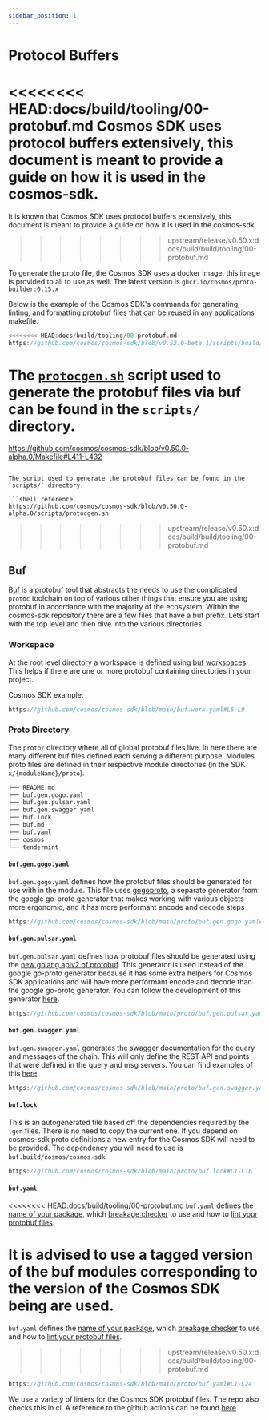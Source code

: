 ```yaml
---
sidebar_position: 1
---
```


# Protocol Buffers

<<<<<<<< HEAD:docs/build/tooling/00-protobuf.md
Cosmos SDK uses protocol buffers extensively, this document is meant to provide a guide on how it is used in the cosmos-sdk.
========
It is known that Cosmos SDK uses protocol buffers extensively, this document is meant to provide a guide on how it is used in the cosmos-sdk.
>>>>>>>> upstream/release/v0.50.x:docs/build/build/tooling/00-protobuf.md

To generate the proto file, the Cosmos SDK uses a docker image, this image is provided to all to use as well. The latest version is `ghcr.io/cosmos/proto-builder:0.15.x`

Below is the example of the Cosmos SDK's commands for generating, linting, and formatting protobuf files that can be reused in any applications makefile. 

```go reference
<<<<<<<< HEAD:docs/build/tooling/00-protobuf.md
https://github.com/cosmos/cosmos-sdk/blob/v0.52.0-beta.1/scripts/build/protobuf.mk#L1-L10
```

The [`protocgen.sh`](https://github.com/cosmos/cosmos-sdk/blob/v0.52.0-beta.1/scripts/protocgen.sh) script used to generate the protobuf files via buf can be found in the `scripts/` directory.
========
https://github.com/cosmos/cosmos-sdk/blob/v0.50.0-alpha.0/Makefile#L411-L432
```

The script used to generate the protobuf files can be found in the `scripts/` directory. 

```shell reference
https://github.com/cosmos/cosmos-sdk/blob/v0.50.0-alpha.0/scripts/protocgen.sh
```
>>>>>>>> upstream/release/v0.50.x:docs/build/build/tooling/00-protobuf.md

## Buf

[Buf](https://buf.build) is a protobuf tool that abstracts the needs to use the complicated `protoc` toolchain on top of various other things that ensure you are using protobuf in accordance with the majority of the ecosystem. Within the cosmos-sdk repository there are a few files that have a buf prefix. Lets start with the top level and then dive into the various directories. 

### Workspace

At the root level directory a workspace is defined using [buf workspaces](https://docs.buf.build/configuration/v1/buf-work-yaml). This helps if there are one or more protobuf containing directories in your project. 

Cosmos SDK example: 

```go reference
https://github.com/cosmos/cosmos-sdk/blob/main/buf.work.yaml#L6-L9
```

### Proto Directory

The `proto/` directory where all of global protobuf files live.
In here there are many different buf files defined each serving a different purpose. 
Modules proto files are defined in their respective module directories (in the SDK `x/{moduleName}/proto`).

```bash
├── README.md
├── buf.gen.gogo.yaml
├── buf.gen.pulsar.yaml
├── buf.gen.swagger.yaml
├── buf.lock
├── buf.md
├── buf.yaml
├── cosmos
└── tendermint
```

#### `buf.gen.gogo.yaml`

`buf.gen.gogo.yaml` defines how the protobuf files should be generated for use with in the module. This file uses [gogoproto](https://github.com/gogo/protobuf), a separate generator from the google go-proto generator that makes working with various objects more ergonomic, and it has more performant encode and decode steps

```go reference
https://github.com/cosmos/cosmos-sdk/blob/main/proto/buf.gen.gogo.yaml#L1-L9
```

#### `buf.gen.pulsar.yaml`

`buf.gen.pulsar.yaml` defines how protobuf files should be generated using the [new golang apiv2 of protobuf](https://go.dev/blog/protobuf-apiv2). This generator is used instead of the google go-proto generator because it has some extra helpers for Cosmos SDK applications and will have more performant encode and decode than the google go-proto generator. You can follow the development of this generator [here](https://github.com/cosmos/cosmos-proto). 

```go reference
https://github.com/cosmos/cosmos-sdk/blob/main/proto/buf.gen.pulsar.yaml#L1-L18
```

#### `buf.gen.swagger.yaml`

`buf.gen.swagger.yaml` generates the swagger documentation for the query and messages of the chain. This will only define the REST API end points that were defined in the query and msg servers. You can find examples of this [here](https://github.com/cosmos/cosmos-sdk/blob/main/x/bank/proto/cosmos/bank/v1beta1/query.proto)

```go reference
https://github.com/cosmos/cosmos-sdk/blob/main/proto/buf.gen.swagger.yaml#L1-L6
```

#### `buf.lock`

This is an autogenerated file based off the dependencies required by the `.gen` files. There is no need to copy the current one. If you depend on cosmos-sdk proto definitions a new entry for the Cosmos SDK will need to be provided. The dependency you will need to use is `buf.build/cosmos/cosmos-sdk`.

```go reference
https://github.com/cosmos/cosmos-sdk/blob/main/proto/buf.lock#L1-L16
```

#### `buf.yaml`

<<<<<<<< HEAD:docs/build/tooling/00-protobuf.md
`buf.yaml` defines the [name of your package](https://github.com/cosmos/cosmos-sdk/blob/main/proto/buf.yaml#L3), which [breakage checker](https://buf.build/docs/tutorials/getting-started-with-buf-cli#detect-breaking-changes) to use and how to [lint your protobuf files](https://buf.build/docs/tutorials/getting-started-with-buf-cli#lint-your-api). 

It is advised to use a tagged version of the buf modules corresponding to the version of the Cosmos SDK being are used. 
========
`buf.yaml` defines the [name of your package](https://github.com/cosmos/cosmos-sdk/blob/main/proto/buf.yaml#L3), which [breakage checker](https://docs.buf.build/tour/detect-breaking-changes) to use and how to [lint your protobuf files](https://buf.build/docs/tutorials/getting-started-with-buf-cli#lint-your-api). 
>>>>>>>> upstream/release/v0.50.x:docs/build/build/tooling/00-protobuf.md

```go reference
https://github.com/cosmos/cosmos-sdk/blob/main/proto/buf.yaml#L1-L24
```

We use a variety of linters for the Cosmos SDK protobuf files. The repo also checks this in ci. 
A reference to the github actions can be found [here](https://github.com/cosmos/cosmos-sdk/blob/main/.github/workflows/proto.yml#L1-L32)
